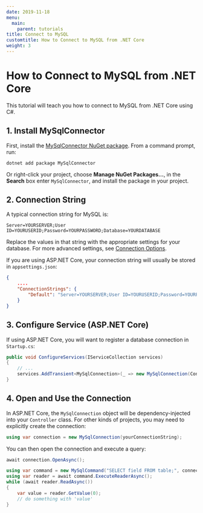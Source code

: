 ```yaml
---
date: 2019-11-18
menu:
  main:
    parent: tutorials
title: Connect to MySQL
customtitle: How to Connect to MySQL from .NET Core
weight: 3
---
```


# How to Connect to MySQL from .NET Core

This tutorial will teach you how to connect to MySQL from .NET Core using C#.

## 1. Install MySqlConnector

First, install the [MySqlConnector NuGet package](https://www.nuget.org/packages/MySqlConnector/). From
a command prompt, run:

```
dotnet add package MySqlConnector
```

Or right-click your project, choose **Manage NuGet Packages...**, in the **Search** box enter
`MySqlConnector`, and install the package in your project.

## 2. Connection String

A typical connection string for MySQL is:

```
Server=YOURSERVER;User ID=YOURUSERID;Password=YOURPASSWORD;Database=YOURDATABASE
```

Replace the values in that string with the appropriate settings for your database. For more advanced
settings, see [Connection Options](/connection-options/).

If you are using ASP.NET Core, your connection string will usually be stored in `appsettings.json`:

```json
{
    ....
    "ConnectionStrings": {
        "Default": "Server=YOURSERVER;User ID=YOURUSERID;Password=YOURPASSWORD;Database=YOURDATABASE"
    }
}
```

## 3. Configure Service (ASP.NET Core)

If using ASP.NET Core, you will want to register a database connection in `Startup.cs`:

```csharp
public void ConfigureServices(IServiceCollection services)
{
    // ...
    services.AddTransient<MySqlConnection>(_ => new MySqlConnection(Configuration["ConnectionStrings:Default"]));
}
```

## 4. Open and Use the Connection

In ASP.NET Core, the `MySqlConnection` object will be dependency-injected into your `Controller` class. For
other kinds of projects, you may need to explicitly create the connection:

```csharp
using var connection = new MySqlConnection(yourConnectionString);
```

You can then open the connection and execute a query:

```csharp
await connection.OpenAsync();

using var command = new MySqlCommand("SELECT field FROM table;", connection);
using var reader = await command.ExecuteReaderAsync();
while (await reader.ReadAsync())
{
    var value = reader.GetValue(0);
    // do something with 'value'
}
```
